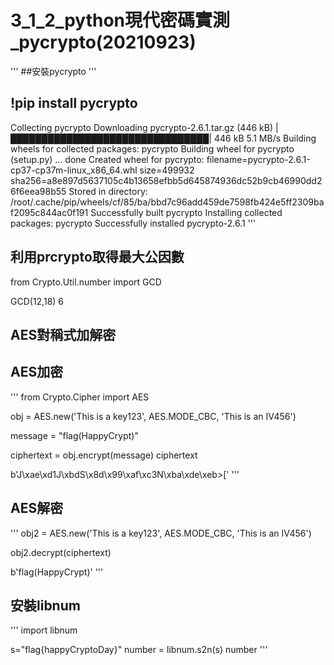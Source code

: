 # 3_1_2_python現代密碼實測_pycrypto(20210923)
'''
##安裝pycrypto
'''
## !pip install pycrypto

Collecting pycrypto
  Downloading pycrypto-2.6.1.tar.gz (446 kB)
     |████████████████████████████████| 446 kB 5.1 MB/s 
Building wheels for collected packages: pycrypto
  Building wheel for pycrypto (setup.py) ... done
  Created wheel for pycrypto: filename=pycrypto-2.6.1-cp37-cp37m-linux_x86_64.whl size=499932 sha256=a8e897d5637105c4b13658efbb5d645874936dc52b9cb46990dd26f6eea98b55
  Stored in directory: /root/.cache/pip/wheels/cf/85/ba/bbd7c96add459de7598fb424e5ff2309baf2095c844ac0f191
Successfully built pycrypto
Installing collected packages: pycrypto
Successfully installed pycrypto-2.6.1
'''
## 利用prcrypto取得最大公因數

from Crypto.Util.number import GCD

GCD(12,18)
6

## AES對稱式加解密

## AES加密
'''
from Crypto.Cipher import AES

obj = AES.new('This is a key123', AES.MODE_CBC, 'This is an IV456')

message = "flag(HappyCrypt)"

ciphertext = obj.encrypt(message)
ciphertext

b'J\xae\xd1J\xbdS\x8d\x99\xaf\xc3N\xba\xde\xeb>['
'''
## AES解密
'''
obj2 = AES.new('This is a key123', AES.MODE_CBC, 'This is an IV456')

obj2.decrypt(ciphertext)

b'flag(HappyCrypt)'
'''
## 安裝libnum
'''
import libnum

s="flag{happyCryptoDay}"
number = libnum.s2n(s)
number
'''
